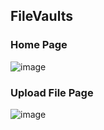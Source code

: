 
## FileVaults

### Home Page


![image](https://github.com/Coder-Rushabh/FileVaults/assets/47267236/ee7b6949-4a33-4dfa-a679-6e8a70c31a18)

### Upload File Page
![image](https://github.com/Coder-Rushabh/FileVaults/assets/47267236/a1700cea-0e97-46ce-b047-41e1bffde044)

